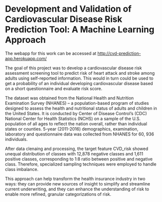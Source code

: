 # Development and Validation of Cardiovascular Disease Risk Prediction Tool: A Machine Learning Approach

The webapp for this work can be accessed at http://cvd-prediction-app.herokuapp.com/

The goal of this project was to develop a cardiovascular disease risk assessment screening tool to predict risk of heart attack and stroke among adults using self-reported information. This would in turn could be used to get a probability of an individual developing cardiovascular disease based on a short questionnaire and evaluate risk score.

The dataset was obtained from the National Health and Nutrition Examination Survey (NHANES) – a population-based program of studies designed to assess the health and nutritional status of adults and children in the United States. It is conducted by Center of Disease Control’s (CDC) National Center for Health Statistics (NCHS) on a sample of the U.S. population of all ages to reflect the nation overall, rather than individual states or counties. 5-year (2011-2016) demographics, examination, laboratory and questionnaire data was collected from NHANES for 60, 936 individuals.

After data clenaing and processing, the target feature CVD_risk showed unequal distribution of classes with 12,878 negative classes and 1,611 positive classes, corresponding to 1:8 ratio between positive and negative class. Therefore, specialized sampling techniques were employed to handle class imbalance.

This approach can help transform the health insurance industry in two ways: they can provide new sources of insight to simplify and streamline current underwriting, and they can enhance the understanding of risk to enable more refined, granular categorizations of risk.

